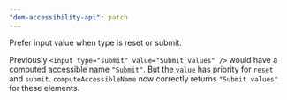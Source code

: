 ```yaml
---
"dom-accessibility-api": patch
---
```


Prefer input value when type is reset or submit.

Previously `<input type="submit" value="Submit values" />` would have a computed accessible name `"Submit"`.
But the `value` has priority for `reset` and `submit`.
`computeAccessibleName` now correctly returns `"Submit values"` for these elements.
